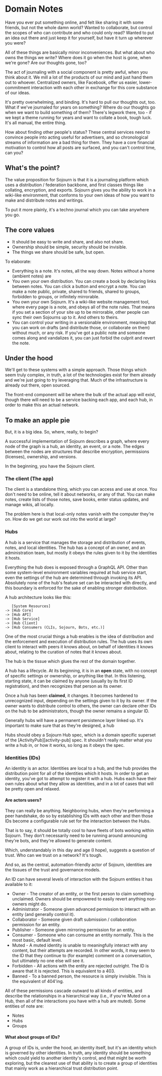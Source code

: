 # Domain Notes

Have you ever put something online, and felt like sharing it with some friends, but not the whole damn world?  Wanted to collaborate, but control the scopes of who can contribute and who could only read?  Wanted to put an idea out there and just keep it for yourself, but have it turn up wherever you were?

All of these things are basically minor inconveniences.  But what about who owns the things we write?  Where does it go when the host is gone, when we're gone?  Are our thoughts gone, too?

The act of journaling with a social component is pretty awful, when you think about it.  We mill a lot of the products of our mind and just hand them out to whoever.  Centralized owners, like Facebook, offer us easier, lower-commitment interaction with each other in exchange for this core substance of our ideas.

It's pretty overwhelming, and binding.  It's hard to pull our thoughts out, too.  What if we've journaled for years on something?  Where do our thoughts go when we want to build something of them?  There's legwork there, too - if we kept a theme running for years and want to collate a book, tough luck.  It's all manual, the entire thing.

How about finding other people's status?  These central services need to convince people into acting useful for advertisers, and so chronological streams of information are a bad thing for them.  They have a core financial motivation to control how all posts are surfaced, and you can't control time, can you?

## What's the point?

The value proposition for Sojourn is that it is a journaling platform which uses a distribution / federation backbone, and first classes things like collating, encryption, and exports.  Sojourn gives you the ability to work in a wiki-like environment, that conforms to your own ideas of how you want to make and distribute notes and writings.

To put it more plainly, it's a techno journal which you can take anywhere you go.

## The core values

* It should be easy to write and share, and also not share.
* Ownership should be simple, security should be invisible.
* The things we share should be safe, but open.

To elaborate:

* Everything is a note.  It's notes, all the way down.  Notes without a home (ambient notes) are
* You own your own distribution.  You can create a book by declaring links between notes.  You can click a button and encrypt a note.  You can make a note public, private, shared to friends, shared to groups, forbidden to groups, or infinitely mirrorable.
* You own your own Sojourn.  It's a wiki-like website management tool, where every page is a note, and obeys all of the note rules.  That means if you set a section of your site up to be mirrorable, other people can sync their own Sojourns up to it.  And others to theirs.
* You can control your writing in a versionable environment, meaning that you can work on drafts (and distribute those, or collaborate on them) without much, or any risk.  If you've got a public note and someone comes along and vandalizes it, you can just forbid the culprit and revert the note.

## Under the hood

We'll get to these systems with a simple approach.  Those things which seem truly complex, in truth, a lot of the technologies exist for them already and we're just going to try leveraging that.  Much of the infrastructure is already out there, open sourced.

The front-end component will be where the bulk of the actual app will exist, though there will need to be a service backing each app, and each hub, in order to make this an actual network.

## To make an apple pie

But, it is a big idea.  So, where, really, to begin?

A successful implementation of Sojourn describes a graph, where every node of the graph is a hub, an identity, an event, or a note.  The edges between the nodes are structures that describe encryption, permissions (licenses), ownership, and versions.

In the beginning, you have the Sojourn client.

### The client (The app)

The client is a standalone thing, which you can access and use at once.  You don't need to be online, tell it about networks, or any of that.  You can make notes, create lists of those notes, save books, enter status updates, and manage wikis, all locally.

The problem here is that local-only notes vanish with the computer they're on.  How do we get our work out into the world at large?

### Hubs

A hub is a service that manages the storage and distribution of events, notes, and local identities. The hub has a concept of an owner, and an administration team, but mostly it obeys the rules given to it by the identities it hosts.

Everything the hub does is exposed through a GraphQL API.  Other than some system-level environment variables required at hub service start, even the settings of the hub are determined through invoking its API.  Absolutely none of the hub's feature set can be interacted with directly, and this boundary is enforced for the sake of enabling stronger distribution.

A hub architecture looks like this:

```
   [System Resources]
-> [Hub Core]
-> [Hub API]
-> [Hub Service]
-> [Hub Client]
-> [Hub Consumers (CLIs, Sojourn, Bots, etc.)]
```

One of the most crucial things a hub enables is the idea of distribution and the enforcement and execution of distribution rules.  The hub uses its own client to interact with peers it knows about, on behalf of identities it knows about, relating to the curation of notes that it knows about.

The hub is the tissue which glues the rest of the domain together.

A hub has a lifecycle.  At its beginning, it is in an **open** state, with no concept of specific settings or ownership, or anything like that.  In this listening, starting state, it can be claimed by anyone (usually by its first ID registration), and then recognizes that person as its owner.

Once a hub has been **claimed**, it changes.  It becomes hardened to unrecognized input, depending on the settings given to it by its owner.  If the owner wants to distribute control to others, the owner can declare other IDs on the hub to be administrators, though the owner remains a singular ID.

Generally hubs will have a permanent persistence layer linked up.  It's important to make sure that as they're designed, a hub

Hubs should obey a Sojourn Hub spec, which is a domain specific superset of the [ActivityPub][activity-pub] spec.  It shouldn't really matter what you write a hub in, or how it works, so long as it obeys the spec.

### Identities (IDs)

An identity is an actor.  Identities are local to a hub, and the hub provides the distribution point for all of the identities which it hosts.  In order to get an identity, you've got to attempt to register it with a hub.  Hubs each have their own rules about what they allow as identities, and in a lot of cases that will be pretty open and relaxed.

#### Are actors users?

They can really be anything.  Neighboring hubs, when they're performing a peer handshake, do so by establishing IDs with each other and then those IDs become a configurable rule set for the interaction between the Hubs.

That is to say, it should be totally cool to have fleets of bots working within Sojourn.  They don't necessarily need to be running around announcing they're bots, and they're allowed to generate content.

Which, understandably in this day and age (I hope), suggests a question of trust.  Who can we trust on a network?  It's tough.

And so, as the central, automation-friendly actor of Sojourn, identities are the tissues of the trust and governance models.

An ID can have several levels of interaction with the Sojourn entities it has available to it:

* Owner - The creator of an entity, or the first person to claim something unclaimed.  Owners should be empowered to easily revert anything non-owners might do.
* Administrator - Someone given advanced permission to interact with an entity (and generally control it).
* Collaborator - Someone given draft submission / collaboration permission for an entity.
* Publisher - Someone given mirroring permission for an entity.
* Consumer - Someone who can consume an entity normally.  This is the most basic, default level.
* Muted - A muted identity is unable to meaningfully interact with any content, but their attempts are recorded.  In other words, it may seem to the ID that they continue to (for example) comment on a conversation, but ultimately no one else will see it.
* Forbidden - All actions with the entity are rejected outright.  The ID is aware that it is rejected.  This is equivalent to a 403.
* Banned - To a banned person, the resource is simply invisible.  This is the equivalent of 404'ing.

All of these permissions cascade outward to all kinds of entities, and describe the relationships in a hierarchical way (i.e., if you're Muted on a Hub, then all of the interactions you have with a hub are muted).  Some entities of note are:

* Notes
* Hubs
* Groups

#### What about groups of IDs?

A group of IDs is, under the hood, an identity itself, but it's an identity which is governed by other identities.  In truth, any identity should be something which could yield to another identity's control, and that might be worth exploring, but the clearest use of that ability is to create a group of identities that mainly work as a hierarchical trust distribution point.
